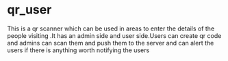 # qr_user

This is a qr scanner which can be used in areas to enter the details of the people visiting .It has an admin side and user side.Users can create qr code and admins can scan them and push them to the server and can alert the users if there is anything worth notifying the users 
